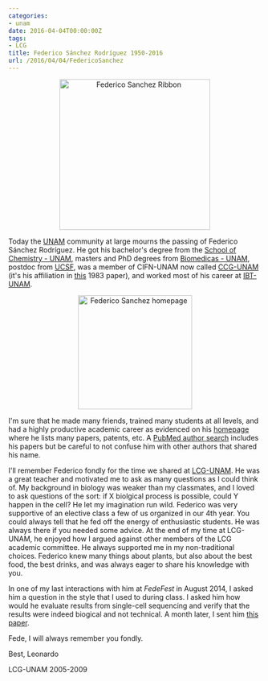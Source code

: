 ```yaml
---
categories:
- unam
date: 2016-04-04T00:00:00Z
tags:
- LCG
title: Federico Sánchez Rodríguez 1950-2016
url: /2016/04/04/FedericoSanchez
---
```









<center>
<a href='http://www.imagechef.com/ic/ribbon/'><img alt = 'Federico Sanchez Ribbon' height='300' src='http://lcolladotor.github.io/figs/2016-04-04-FedericoSanchez/Fede-Ribbon.jpg' /></a>
</center>

Today the [UNAM](https://www.unam.mx/) community at large mourns the passing of Federico Sánchez Rodríguez. He got his bachelor's degree from the [School of Chemistry - UNAM](http://www.quimica.unam.mx/), masters and PhD degrees from [Biomedicas - UNAM](http://www.biomedicas.unam.mx/), postdoc from [UCSF](https://www.ucsf.edu/), was a member of CIFN-UNAM now called [CCG-UNAM](http://www.ccg.unam.mx/en) (it's his affiliation in [this](http://www.jbc.org/content/258/20/12618.full.pdf+html) 1983 paper), and worked most of his career at [IBT-UNAM](http://ibt.unam.mx/).

<center>
<a href='http://www.ibt.unam.mx/server/PRG.base?tipo:doc,dir:PRG.curriculum,par:federico'><img alt = 'Federico Sanchez homepage' height='227' src='http://www.ibt.unam.mx/img/fot/federico.gif' /></a>
</center>

I'm sure that he made many friends, trained many students at all levels, and had a highly productive academic career as evidenced on his [homepage](http://www.ibt.unam.mx/server/PRG.base?tipo:doc,dir:PRG.curriculum,par:federico) where he lists many papers, patents, etc. A [PubMed author search](http://www.ncbi.nlm.nih.gov/pubmed/?term=S%C3%A1nchez%20F%5BAuthor%5D&cauthor=true&cauthor_uid=26911872) includes his papers but be careful to not confuse him with other authors that shared his name.

I'll remember Federico fondly for the time we shared at [LCG-UNAM](http://www.lcg.unam.mx/es/about). He was a great teacher and motivated me to ask as many questions as I could think of. My background in biology was weaker than my classmates, and I loved to ask questions of the sort: if X biolgical process is possible, could Y happen in the cell? He let my imagination run wild. Federico was very supportive of an elective class a few of us organized in our 4th year. You could always tell that he fed off the energy of enthusiastic students. He was always there if you needed some advice. At the end of my time at LCG-UNAM, he enjoyed how I argued against other members of the LCG academic committee. He always supported me in my non-traditional choices. Federico knew many things about plants, but also about the best food, the best drinks, and was always eager to share his knowledge with you.

In one of my last interactions with him at _FedeFest_ in August 2014, I asked him a question in the style that I used to during class. I asked him how would he evaluate results from single-cell sequencing and verify that the results were indeed biogical and not technical. A month later, I sent him [this paper](http://genomebiology.biomedcentral.com/articles/10.1186/s13059-014-0452-9).

Fede, I will always remember you fondly.

Best,
Leonardo

LCG-UNAM 2005-2009

